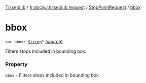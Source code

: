 [TisseoLib](../../index.md) / [fr.docjyJ.tisseoLib.request](../index.md) / [StopPointRequest](index.md) / [bbox](./bbox.md)

# bbox

`var bbox: `[`String`](https://kotlinlang.org/api/latest/jvm/stdlib/kotlin/-string/index.html)`?` [(source)](https://github.com/docjyJ/TisseoLib/tree/master/src/main/kotlin/fr/docjyJ/tisseoLib/request/StopPointRequest.kt#L31)

Filters stops included in bounding box.

### Property

`bbox` - Filters stops included in bounding box.